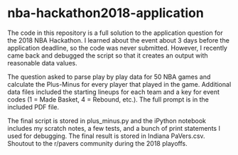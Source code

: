 # nba-hackathon2018-application

The code in this repository is a full solution to the application question for the 2018 NBA Hackathon. I learned about the event about 3 days before the application deadline, so the code was never submitted. However, I recently came back and debugged the script so that it creates an output with reasonable data values.

The question asked to parse play by play data for 50 NBA games and calculate the Plus-Minus for every player that played in the game. Additional data files included the starting lineups for each team and a key for event codes (1 = Made Basket, 4 = Rebound, etc.). The full prompt is in the included PDF file.

The final script is stored in plus_minus.py and the iPython notebook includes my scratch notes, a few tests, and a bunch of print statements I used for debugging. The final result is stored in Indiana PaVers.csv. Shoutout to the r/pavers community during the 2018 playoffs.
